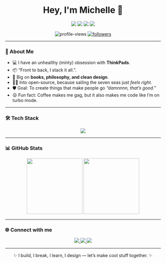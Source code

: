 <!-- Profile README -->

<h1 align="center">Hey, I'm Michelle 👋</h1>
<p align="center">
  <img src="https://img.shields.io/badge/Builder-%23800080?style=for-the-badge&logoColor=white"/>
  <img src="https://img.shields.io/badge/Designer-%235000a0?style=for-the-badge&logoColor=white"/>
  <img src="https://img.shields.io/badge/ThinkPad%20Enjoyer-%23330033?style=for-the-badge&logoColor=white"/>
  <img src="https://img.shields.io/badge/Open%20Source%20Lover-%23E6E6FA?style=for-the-badge&logoColor=white"/>
</p>

<p align="center">
  <img src="https://komarev.com/ghpvc/?username=MichelleAijo&label=Profile%20views&color=0e75b6&style=flat" alt="profile-views" />
  <a href="https://github.com/MichelleAijo?tab=followers">
    <img src="https://img.shields.io/github/followers/MichelleAijo?label=Followers&style=social" alt="followers"/>
  </a>
</p>

---

### 🚀 About Me
- 💻 I have an unhealthy (minty) obsession with **ThinkPads**.
- 📦 “Front to back, I stack it all.”.
- 📓 Big on **books, philosophy, and clean design**.
- 🏴‍☠️ Into open-source, because sailing the seven seas just *feels right*.
- 🛡️ Goal: To create things that make people go *“damnnnn, that’s good.”*
- 😜 Fun fact: Coffee makes me gag, but it also makes me code like I’m on turbo mode.

---

### 🛠️ Tech Stack
<p align="center">
  <img src="https://skillicons.dev/icons?i=angular,react,typescript,javascript,dotnet,nodejs,express,mongodb,python,cpp,git,github,vscode,html,css" />
</p>

---

### 📊 GitHub Stats
<p align="center">
  <img src="https://github-readme-stats.vercel.app/api?username=MichelleAijo&show_icons=true&theme=radical" height="180"/>
  <img src="https://github-readme-stats.vercel.app/api/top-langs/?username=MichelleAijo&layout=compact&theme=radical" height="180"/>
</p>

---

### 🌐 Connect with me
<p align="center">
  <a href="https://linkedin.com/in/your-linkedin" target="_blank">
    <img src="https://img.shields.io/badge/-LinkedIn-blue?style=flat&logo=linkedin" />
  </a>
  <a href="https://twitter.com/your-twitter" target="_blank">
    <img src="https://img.shields.io/badge/-Twitter-1DA1F2?style=flat&logo=twitter" />
  </a>
  <a href="mailto:your-email@example.com">
    <img src="https://img.shields.io/badge/-Email-red?style=flat&logo=gmail&logoColor=white" />
  </a>
</p>

---

<p align="center">✨ I build, I break, I learn, I design — let’s make cool stuff together. ✨</p>
